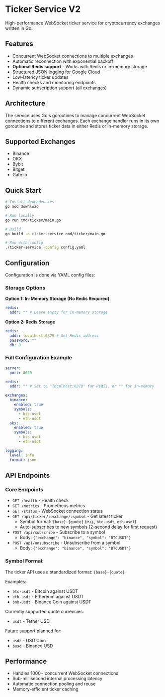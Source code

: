 # Ticker Service V2

High-performance WebSocket ticker service for cryptocurrency exchanges written in Go.

## Features

- Concurrent WebSocket connections to multiple exchanges
- Automatic reconnection with exponential backoff
- **Optional Redis support** - Works with Redis or in-memory storage
- Structured JSON logging for Google Cloud
- Low-latency ticker updates
- Health checks and monitoring endpoints
- Dynamic subscription support (all exchanges)

## Architecture

The service uses Go's goroutines to manage concurrent WebSocket connections to different exchanges. Each exchange handler runs in its own goroutine and stores ticker data in either Redis or in-memory storage.

## Supported Exchanges

- Binance
- OKX
- Bybit
- Bitget
- Gate.io

## Quick Start

```bash
# Install dependencies
go mod download

# Run locally
go run cmd/ticker/main.go

# Build
go build -o ticker-service cmd/ticker/main.go

# Run with config
./ticker-service -config config.yaml
```

## Configuration

Configuration is done via YAML config files:

### Storage Options

**Option 1: In-Memory Storage (No Redis Required)**

```yaml
redis:
  addr: "" # Leave empty for in-memory storage
```

**Option 2: Redis Storage**

```yaml
redis:
  addr: localhost:6379 # Set Redis address
  password: ""
  db: 0
```

### Full Configuration Example

```yaml
server:
  port: 8080

redis:
  addr: "" # Set to "localhost:6379" for Redis, or "" for in-memory

exchanges:
  binance:
    enabled: true
    symbols:
      - btc-usdt
      - eth-usdt
  okx:
    enabled: true
    symbols:
      - btc-usdt
      - eth-usdt

logging:
  level: info
  format: json
```

## API Endpoints

### Core Endpoints

- `GET /health` - Health check
- `GET /metrics` - Prometheus metrics
- `GET /status` - WebSocket connection status
- `GET /api/ticker/:exchange/:symbol` - Get latest ticker
  - Symbol format: `{base}-{quote}` (e.g., `btc-usdt`, `eth-usdt`)
  - Auto-subscribes to new symbols (2-second delay for first request)
- `POST /api/subscribe` - Subscribe to a symbol
  - Body: `{"exchange": "binance", "symbol": "BTCUSDT"}`
- `POST /api/unsubscribe` - Unsubscribe from a symbol
  - Body: `{"exchange": "binance", "symbol": "BTCUSDT"}`

### Symbol Format

The ticker API uses a standardized format: `{base}-{quote}`

Examples:

- `btc-usdt` - Bitcoin against USDT
- `eth-usdt` - Ethereum against USDT
- `bnb-usdt` - Binance Coin against USDT

Currently supported quote currencies:

- `usdt` - Tether USD

Future support planned for:

- `usdc` - USD Coin
- `busd` - Binance USD

## Performance

- Handles 1000+ concurrent WebSocket connections
- Sub-millisecond internal processing latency
- Automatic connection pooling and reuse
- Memory-efficient ticker caching

